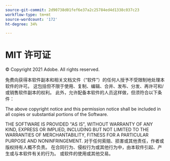 ```yaml
---
source-git-commit: 2d90738d01fef6e37a2c25784ed4d1338c037c23
workflow-type: tm+mt
source-wordcount: '172'
ht-degree: 34%

---
```

# MIT 许可证

© Copyright 2021 Adobe. All rights reserved.

免费向获得本软件副本和相关文档文件（“软件”）的任何人授予不受限制地处理本软件的许可。 这包括但不限于使用、复制、编辑、合并、发布、分发、再许可和/或销售软件副本的权利。 此外，允许配备本软件的人员这样做，但须符合以下条件：

The above copyright notice and this permission notice shall be included in all copies or substantial portions of the Software.

THE SOFTWARE IS PROVIDED &quot;AS IS&quot;, WITHOUT WARRANTY OF ANY KIND, EXPRESS OR IMPLIED, INCLUDING BUT NOT LIMITED TO THE WARRANTIES OF MERCHANTABILITY, FITNESS FOR A PARTICULAR PURPOSE AND NONINFRINGEMENT. 对于任何索赔、损害或其他责任，作者或版权持有人概不负责。 在合同行为、侵权行为或其他行为中，由本软件引起、产生或与本软件有关的行为。 或软件的使用或其他交易。
